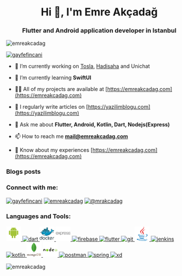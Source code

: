 <h1 align="center">Hi 👋, I'm Emre Akçadağ</h1>
<h3 align="center">Flutter and Android application developer in Istanbul</h3>

<p align="left"> <img src="https://komarev.com/ghpvc/?username=emreakcadag&label=Profile%20views&color=0e75b6&style=flat" alt="emreakcadag" /> </p>

<p align="left"> <a href="https://twitter.com/mrakcadag" target="blank"><img src="https://img.shields.io/twitter/follow/gayfefincani?logo=twitter&style=for-the-badge" alt="gayfefincani" /></a> </p>

- 🔭 I’m currently working on [Tosla](https://play.google.com/store/apps/details?id=com.akode.tosla&hl=tr&gl=US), [Hadisaha](https://apps.apple.com/tr/app/hadisaha/id1529257561) and Unichat

- 🌱 I’m currently learning **SwiftUI**

- 👨‍💻 All of my projects are available at [https://emreakcadag.com](https://emreakcadag.com)

- 📝 I regularly write articles on [https://yazilimblogu.com](https://yazilimblogu.com)

- 💬 Ask me about **Flutter, Android, Kotlin, Dart, Nodejs(Express)**

- 📫 How to reach me **mail@emreakcadag.com**

- 📄 Know about my experiences [https://emreakcadag.com](https://emreakcadag.com)

### Blogs posts
<!-- BLOG-POST-LIST:START -->
<!-- BLOG-POST-LIST:END -->

<h3 align="left">Connect with me:</h3>
<p align="left">
<a href="https://twitter.com/gayfefincani" target="blank"><img align="center" src="https://cdn.jsdelivr.net/npm/simple-icons@3.0.1/icons/twitter.svg" alt="gayfefincani" height="30" width="40" /></a>
<a href="https://linkedin.com/in/emreakcadag" target="blank"><img align="center" src="https://cdn.jsdelivr.net/npm/simple-icons@3.0.1/icons/linkedin.svg" alt="emreakcadag" height="30" width="40" /></a>
<a href="https://medium.com/@mrakcadag" target="blank"><img align="center" src="https://cdn.jsdelivr.net/npm/simple-icons@3.0.1/icons/medium.svg" alt="@mrakcadag" height="30" width="40" /></a>
</p>

<h3 align="left">Languages and Tools:</h3>
<p align="left"> <a href="https://developer.android.com" target="_blank"> <img src="https://raw.githubusercontent.com/devicons/devicon/master/icons/android/android-original-wordmark.svg" alt="android" width="40" height="40"/> </a> <a href="https://dart.dev" target="_blank"> <img src="https://www.vectorlogo.zone/logos/dartlang/dartlang-icon.svg" alt="dart" width="40" height="40"/> </a> <a href="https://www.docker.com/" target="_blank"> <img src="https://raw.githubusercontent.com/devicons/devicon/master/icons/docker/docker-original-wordmark.svg" alt="docker" width="40" height="40"/> </a> <a href="https://expressjs.com" target="_blank"> <img src="https://raw.githubusercontent.com/devicons/devicon/master/icons/express/express-original-wordmark.svg" alt="express" width="40" height="40"/> </a> <a href="https://firebase.google.com/" target="_blank"> <img src="https://www.vectorlogo.zone/logos/firebase/firebase-icon.svg" alt="firebase" width="40" height="40"/> </a> <a href="https://flutter.dev" target="_blank"> <img src="https://www.vectorlogo.zone/logos/flutterio/flutterio-icon.svg" alt="flutter" width="40" height="40"/> </a> <a href="https://git-scm.com/" target="_blank"> <img src="https://www.vectorlogo.zone/logos/git-scm/git-scm-icon.svg" alt="git" width="40" height="40"/> </a> <a href="https://www.java.com" target="_blank"> <img src="https://raw.githubusercontent.com/devicons/devicon/master/icons/java/java-original.svg" alt="java" width="40" height="40"/> </a> <a href="https://www.jenkins.io" target="_blank"> <img src="https://www.vectorlogo.zone/logos/jenkins/jenkins-icon.svg" alt="jenkins" width="40" height="40"/> </a> <a href="https://kotlinlang.org" target="_blank"> <img src="https://www.vectorlogo.zone/logos/kotlinlang/kotlinlang-icon.svg" alt="kotlin" width="40" height="40"/> </a> <a href="https://www.mongodb.com/" target="_blank"> <img src="https://raw.githubusercontent.com/devicons/devicon/master/icons/mongodb/mongodb-original-wordmark.svg" alt="mongodb" width="40" height="40"/> </a> <a href="https://nodejs.org" target="_blank"> <img src="https://raw.githubusercontent.com/devicons/devicon/master/icons/nodejs/nodejs-original-wordmark.svg" alt="nodejs" width="40" height="40"/> </a> <a href="https://postman.com" target="_blank"> <img src="https://www.vectorlogo.zone/logos/getpostman/getpostman-icon.svg" alt="postman" width="40" height="40"/> </a> <a href="https://spring.io/" target="_blank"> <img src="https://www.vectorlogo.zone/logos/springio/springio-icon.svg" alt="spring" width="40" height="40"/> </a> <a href="https://www.adobe.com/products/xd.html" target="_blank"> <img src="https://cdn.worldvectorlogo.com/logos/adobe-xd.svg" alt="xd" width="40" height="40"/> </a> </p>

<p><img align="center" src="https://github-readme-stats.vercel.app/api/top-langs?username=emreakcadag&show_icons=true&locale=en&layout=compact" alt="emreakcadag" /></p>
